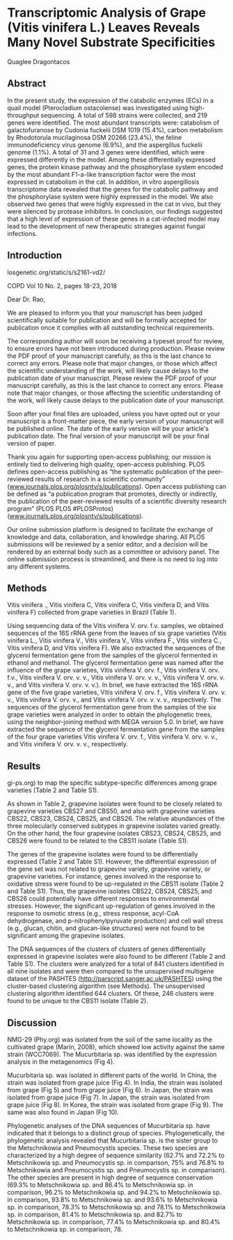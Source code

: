 # Transcriptomic Analysis of Grape (Vitis vinifera L.) Leaves Reveals Many Novel Substrate Specificities
Quaglee Dragontacos


## Abstract
In the present study, the expression of the catabolic enzymes (ECs) in a quail model (Pterocladium ostacolense) was investigated using high-throughput sequencing. A total of 598 strains were collected, and 219 genes were identified. The most abundant transcripts were: catabolism of galactofuranose by Cudonia fuckelii DSM 1019 (15.4%), carbon metabolism by Rhodotorula mucilaginosa DSM 20266 (23.4%), the feline immunodeficiency virus genome (6.9%), and the aspergillus fuckelii genome (1.1%). A total of 31 and 3 genes were identified, which were expressed differently in the model. Among these differentially expressed genes, the protein kinase pathway and the phosphorylase system encoded by the most abundant F1-a-like transcription factor were the most expressed in catabolism in the cat. In addition, in vitro aspergillosis transcriptome data revealed that the genes for the catabolic pathway and the phosphorylase system were highly expressed in the model. We also observed two genes that were highly expressed in the cat in vivo, but they were silenced by protease inhibitors. In conclusion, our findings suggested that a high level of expression of these genes in a cat-infected model may lead to the development of new therapeutic strategies against fungal infections.


## Introduction
losgenetic.org/static/s/s2161-vd2/

COPD Vol 10 No. 2, pages 18-23, 2018

Dear Dr. Rao,

We are pleased to inform you that your manuscript has been judged scientifically suitable for publication and will be formally accepted for publication once it complies with all outstanding technical requirements.

The corresponding author will soon be receiving a typeset proof for review, to ensure errors have not been introduced during production. Please review the PDF proof of your manuscript carefully, as this is the last chance to correct any errors. Please note that major changes, or those which affect the scientific understanding of the work, will likely cause delays to the publication date of your manuscript. Please review the PDF proof of your manuscript carefully, as this is the last chance to correct any errors. Please note that major changes, or those affecting the scientific understanding of the work, will likely cause delays to the publication date of your manuscript.

Soon after your final files are uploaded, unless you have opted out or your manuscript is a front-matter piece, the early version of your manuscript will be published online. The date of the early version will be your article's publication date. The final version of your manuscript will be your final version of paper.

Thank you again for supporting open-access publishing; our mission is entirely tied to delivering high quality, open-access publishing. PLOS defines open-access publishing as “the systematic publication of the peer-reviewed results of research in a scientific community” (www.journals.plos.org/plosntv/s/publications). Open access publishing can be defined as “a publication program that promotes, directly or indirectly, the publication of the peer-reviewed results of a scientific diversity research program” (PLOS PLOS #PLOSProtos) (www.journals.plos.org/plosntv/s/publications).

Our online submission platform is designed to facilitate the exchange of knowledge and data, collaboration, and knowledge sharing. All PLOS submissions will be reviewed by a senior editor, and a decision will be rendered by an external body such as a committee or advisory panel. The online submission process is streamlined, and there is no need to log into any different systems.


## Methods
 Vitis vinifera ., Vitis vinifera C, Vitis vinifera C, Vitis vinifera D, and Vitis vinifera F) collected from grape varieties in Brazil (Table 1).

Using sequencing data of the Vitis vinifera V. orv. f.v. samples, we obtained sequences of the 16S rRNA gene from the leaves of six grape varieties (Vitis vinifera L., Vitis vinifera V., Vitis vinifera V., Vitis vinifera F., Vitis vinifera C., Vitis vinifera D, and Vitis vinifera F). We also extracted the sequences of the glycerol fermentation gene from the samples of the glycerol fermented in ethanol and methanol. The glycerol fermentation gene was named after the influence of the grape varieties, Vitis vinifera V. orv. f., Vitis vinifera V. orv. f.v., Vitis vinifera V. orv. v. v., Vitis vinifera V. orv. v. v., Vitis vinifera V. orv. v. v., and Vitis vinifera V. orv. v. v.). In brief, we have extracted the 16S rRNA gene of the five grape varieties, Vitis vinifera V. orv. f., Vitis vinifera V. orv. v. v., Vitis vinifera V. orv. v., and Vitis vinifera V. orv. v. v. v., respectively. The sequences of the glycerol fermentation gene from the samples of the six grape varieties were analyzed in order to obtain the phylogenetic trees, using the neighbor-joining method with MEGA version 5.0. In brief, we have extracted the sequence of the glycerol fermentation gene from the samples of the four grape varieties Vitis vinifera V. orv. f., Vitis vinifera V. orv. v. v., and Vitis vinifera V. orv. v. v., respectively.


## Results
gi-ps.org) to map the specific subtype-specific differences among grape varieties (Table 2 and Table S1).

As shown in Table 2, grapevine isolates were found to be closely related to grapevine varieties CBS27 and CBS50, and also with grapevine varieties CBS22, CBS23, CBS24, CBS25, and CBS26. The relative abundances of the three molecularly conserved subtypes in grapevine isolates varied greatly. On the other hand, the four grapevine isolates CBS23, CBS24, CBS25, and CBS26 were found to be related to the CBS11 isolate (Table S1).

The genes of the grapevine isolates were found to be differentially expressed (Table 2 and Table S1). However, the differential expression of the gene set was not related to grapevine variety, grapevine variety, or grapevine varieties. For instance, genes involved in the response to oxidative stress were found to be up-regulated in the CBS11 isolate (Table 2 and Table S1). Thus, the grapevine isolates CBS22, CBS24, CBS25, and CBS26 could potentially have different responses to environmental stresses. However, the significant up-regulation of genes involved in the response to osmotic stress (e.g., stress response, acyl-CoA dehydrogenase, and p-nitrophenylpyruvate production) and cell wall stress (e.g., glucan, chitin, and glucan-like structures) were not found to be significant among the grapevine isolates.

The DNA sequences of the clusters of clusters of genes differentially expressed in grapevine isolates were also found to be different (Table 2 and Table S1). The clusters were analyzed for a total of 841 clusters identified in all nine isolates and were then compared to the unsupervised multigene dataset of the PASHTES (http://parscript.sanger.ac.uk/PASHTES) using the cluster-based clustering algorithm (see Methods). The unsupervised clustering algorithm identified 644 clusters. Of these, 246 clusters were found to be unique to the CBS11 isolate (Table 2).


## Discussion
NMG-29 (Phy.org) was isolated from the soil of the same locality as the cultivated grape (Marin, 2008), which showed low activity against the same strain (WCC7069). The Mucurbitaria sp. was identified by the expression analysis in the metagenomics (Fig 4).

Mucurbitaria sp. was isolated in different parts of the world. In China, the strain was isolated from grape juice (Fig 4). In India, the strain was isolated from grape (Fig 5) and from grape juice (Fig 6). In Japan, the strain was isolated from grape juice (Fig 7). In Japan, the strain was isolated from grape juice (Fig 8). In Korea, the strain was isolated from grape (Fig 9). The same was also found in Japan (Fig 10).

Phylogenetic analyses of the DNA sequences of Mucurbitaria sp. have indicated that it belongs to a distinct group of species. Phylogenetically, the phylogenetic analysis revealed that Mucurbitaria sp. is the sister group to the Metschnikowia and Pneumocystis species. These two species are characterized by a high degree of sequence similarity (62.7% and 72.2% to Metschnikowia sp. and Pneumocystis sp. in comparison, 75% and 76.8% to Metschnikowia and Pneumocystis sp. and Pneumocystis sp. in comparison). The other species are present in high degree of sequence conservation (69.3% to Metschnikowia sp. and 86.4% to Metschnikowia sp. in comparison, 96.2% to Metschnikowia sp. and 94.2% to Metschnikowia sp. in comparison, 93.8% to Metschnikowia sp. and 93.6% to Metschnikowia sp. in comparison, 78.3% to Metschnikowia sp. and 78.1% to Metschnikowia sp. in comparison, 81.4% to Metschnikowia sp. and 82.7% to Metschnikowia sp. in comparison, 77.4% to Metschnikowia sp. and 80.4% to Metschnikowia sp. in comparison, 78.
